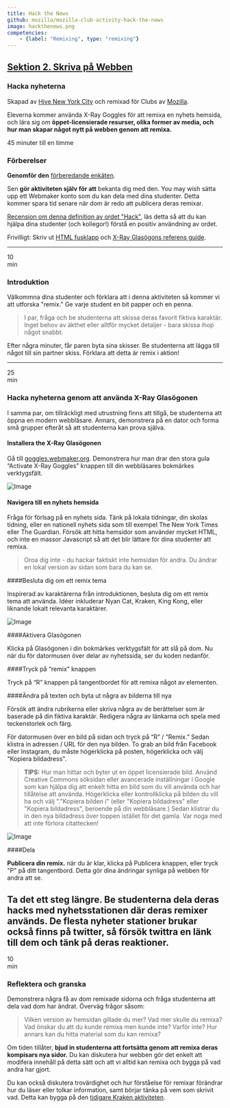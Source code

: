 ```yaml
---
title: Hack the News
github: mozilla/mozilla-club-activity-hack-the-news
image: hackthenews.png
competencies:
    - {label: "Remixing", type: "remixing"}
---
```


## [Sektion 2. Skriva på Webben](http://mozilla.github.io/webmaker-curriculum/WebLiteracyBasics-I/)

### Hacka nyheterna

Skapad av [Hive New York City](http://hivenyc.org/) och remixad för Clubs av [Mozilla](https://webmaker.org/mentor).

Eleverna kommer använda X-Ray Goggles för att remixa en nyhets hemsida, och lära sig om **öppet-licensierade resurser, olika former av media, och hur man skapar något nytt på webben genom att remixa.**

45 minuter till en timme

### Förberelser

**Genomför den** [förberedande enkäten](http://goo.gl/forms/Uua6yKIy5E).

Sen **gör aktiviteten själv för att** bekanta dig med den. You may wish sätta upp ett Webmaker konto som du kan dela med dina studenter. Detta kommer spara tid senare när dom är redo att publicera deras remixar.

[Recension om denna definition av ordet "Hack"](https://wiki.mozilla.org/Webmaker/Teach/Terminology#Hack), läs detta så att du kan hjälpa dina studenter (och kollegor!) förstå en positiv användning av ordet.

Frivilligt: Skriv ut [HTML fusklapp](https://d157rqmxrxj6ey.cloudfront.net/amaciel/17418/) och [X-Ray Glasögons referens guide](https://d157rqmxrxj6ey.cloudfront.net/amaciel/17419/).

---

10<br>min

### Introduktion

Välkommna dina studenter och förklara att i denna aktiviteten så kommer vi att utforska "remix." Ge varje student en bit papper och en penna.

> I par, fråga och be studenterna att skissa deras favorit fiktiva karaktär. Inget behov av äkthet eller alltför mycket detaljer - bara skissa ihop något snabbt.

Efter några minuter, får paren byta sina skisser. Be studenterna att lägga till något till sin partner skiss. Förklara att detta är remix i aktion!

---

25<br>min

### Hacka nyheterna genom att använda X-Ray Glasögonen

I samma par, om tillräckligt med utrustning finns att tillgå, be studenterna att öppna en modern webbläsare. Annars, demonstrera på en dator och forma små grupper efteråt så att studenterna kan prova själva.

#### Installera the X-Ray Glasögonen

Gå till [goggles.webmaker.org](https://goggles.webmaker.org/). Demonstrera hur man drar den stora gula “Activate X-Ray Goggles” knappen till din webbläsares bokmärkes verktygsfält.

![Image](http://mozilla.github.io/webmaker-curriculum/images/newshack-example-animated.gif)

#### Navigera till en nyhets hemsida

Fråga för förlsag på en nyhets sida. Tänk på lokala tidningar, din skolas tidning, eller en nationell nyhets sida som till exempel The New York Times eller The Guardian. Försök att hitta hemsidor som använder mycket HTML, och inte en massor Javascript så att det blir lättare för dina studenter att remixa.

> Oroa dig inte - du hackar faktiskt inte hemsidan för andra. Du ändrar en lokal version av sidan som bara du kan se.

####Besluta dig om ett remix tema

Inspirerad av karaktärerna från introduktionen, besluta dig om ett remix tema att använda. Idéer inkluderar Nyan Cat, Kraken, King Kong, eller liknande lokalt relevanta karaktärer.

![Image](http://mozilla.github.io/webmaker-curriculum/images/newshack-example.png)

####Aktivera Glasögonen

Klicka på Glasögonen i din bokmärkes verktygsfält för att slå på dom. Nu när du för datormusen över delar av nyhetssida, ser du koden nedanför.

####Tryck på “remix” knappen

Tryck på “R” knappen på tangentbordet för att remixa något av elementen.

####Ändra på texten och byta ut några av bilderna till nya

Försök att ändra rubrikerna eller skriva några av de berättelser som är baserade på din fiktiva karaktär. Redigera några av länkarna och spela med teckenstorlek och färg.

För datormusen över en bild på sidan och tryck på “R” / “Remix.” Sedan klistra in adressen / URL för den nya bilden. To grab an bild från Facebook eller Instagram, du måste högerklicka på posten, högerklicka och välj "Kopiera bildadress".

> **TIPS:** Hur man hittar och byter ut en öppet licensierade bild. Använd Creative Commons söksidan eller avancerade inställningar i Google som kan hjälpa dig att enkelt hitta en bild som du vill använda och har tillåtelse att använda. Högerklicka eller kontrollklicka på bilden du vill ha och välj "."Kopiera bilden i" (eller "Kopiera bildadress" eller "Kopiera bildadress", beroende på din webbläsare.) Sedan klistrar du in den nya bildadress över toppen istället för det gamla. Var noga med att inte förlora citattecken!

![Image](http://mozilla.github.io/webmaker-curriculum/images/newshack-example-2.png)

####Dela

**Publicera din remix.** när du är klar, klicka på Publicera knappen, eller tryck "P" på ditt tangentbord. Detta gör dina ändringar synliga på webben för andra att se.

**Ta det ett steg längre.** Be studenterna dela deras hacks med nyhetsstationen där deras remixer används. De flesta nyheter stationer brukar också finns på twitter, så försök twittra en länk till dem och tänk på deras reaktioner.
---

10<br>min

### Reflektera och granska

Demonstrera några få av dom remixade sidorna och fråga studenterna att dela vad dom har ändrat. Överväg frågor såsom:

> Vilken version av hemsidan gillade du mer? Vad mer skulle du remixa? Vad önskar du att du kunde remixa men kunde inte? Varför inte? Hur annars kan du hitta material som du kan remixa?

Om tiden tillåter, **bjud in studenterna att fortsätta genom att remixa deras kompisars nya sidor.** Du kan diskutera hur webben gör det enkelt att modifera innehåll på detta sätt och att vi alltid kan remixa och bygga på vad andra har gjort.

Du kan också diskutera trovärdighet och hur förståelse för remixar förändrar hur du läser eller tolkar information, samt börjar tänka på vem som skrivit vad. Detta kan bygga på den [tidigare Kraken aktiviteten](http://mozilla.github.io/mozilla-club-activity-kraken-the-code/#sv).

